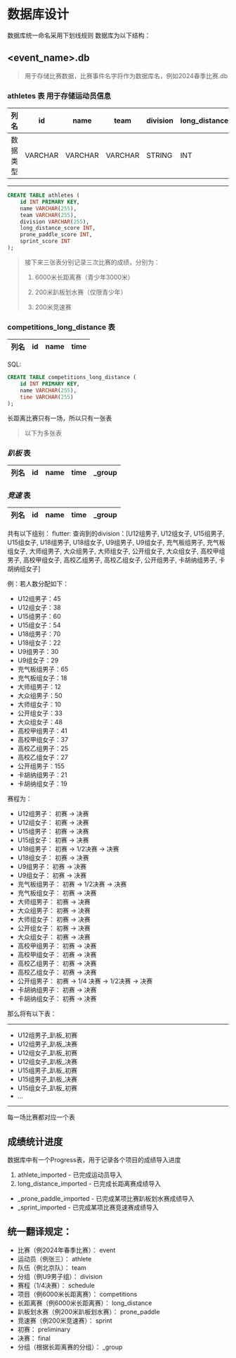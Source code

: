 # 数据库设计

数据库统一命名采用下划线规则
数据库为以下结构：

## <event_name>.db

> 用于存储比赛数据，比赛事件名字将作为数据库名，例如2024春季比赛.db

### athletes 表 用于存储运动员信息

[//]: # (todo 问题：初赛积分如何计算？)

| 列名   | id      | name    | team    | division | long_distance_score | prone_paddle_score | sprint_score |
|------|---------|---------|---------|----------|---------------------|--------------------|--------------|
| 数据类型 | VARCHAR | VARCHAR | VARCHAR | STRING   | INT                 | INT                | INT          |

---

```SQL
CREATE TABLE athletes (
    id INT PRIMARY KEY,
    name VARCHAR(255),
    team VARCHAR(255),
    division VARCHAR(255),
    long_distance_score INT,
    prone_paddle_score INT,
    sprint_score INT
);
```

> 接下来三张表分别记录三次比赛的成绩，分别为：
>
> 1. 6000米长距离赛（青少年3000米）
>
> 2. 200米趴板划水赛（仅限青少年）
>
> 3. 200米竞速赛

### competitions_long_distance 表

| 列名 | id | name | time |
|----|----|------|------|

SQL:

```sql
CREATE TABLE competitions_long_distance (
    id INT PRIMARY KEY,
    name VARCHAR(255),
    time VARCHAR(255)
);
```

长距离比赛只有一场，所以只有一张表

> 以下为多张表

### <division>_趴板_<schedule> 表

| 列名 | id | name | time | _group |
|----|----|------|------|--------|

### <division>_竞速_<schedule> 表

| 列名 | id | name | time | _group |
|----|----|------|------|--------|

共有以下组别：
flutter:
查询到的division：[U12组男子, U12组女子, U15组男子, U15组女子, U18组男子, U18组女子, U9组男子, U9组女子, 充气板组男子, 充气板组女子, 大师组男子, 大众组男子, 大师组女子, 公开组女子, 大众组女子, 高校甲组男子, 高校甲组女子, 高校乙组男子, 高校乙组女子, 公开组男子, 卡胡纳组男子, 卡胡纳组女子]

例：若人数分配如下：

- U12组男子：45
- U12组女子：38
- U15组男子：60
- U15组女子：54
- U18组男子：70
- U18组女子：22
- U9组男子：30
- U9组女子：29
- 充气板组男子：65
- 充气板组女子：18
- 大师组男子：12
- 大众组男子：50
- 大师组女子：10
- 公开组女子：33
- 大众组女子：48
- 高校甲组男子：41
- 高校甲组女子：37
- 高校乙组男子：25
- 高校乙组女子：27
- 公开组男子：155
- 卡胡纳组男子：21
- 卡胡纳组女子：19

赛程为：

- U12组男子： 初赛 -> 决赛
- U12组女子： 初赛 -> 决赛
- U15组男子： 初赛 -> 决赛
- U15组女子： 初赛 -> 决赛
- U18组男子： 初赛 -> 1/2决赛 -> 决赛
- U18组女子： 初赛 -> 决赛
- U9组男子： 初赛 -> 决赛
- U9组女子： 初赛 -> 决赛
- 充气板组男子： 初赛 -> 1/2决赛 -> 决赛
- 充气板组女子： 初赛 -> 决赛
- 大师组男子： 初赛 -> 决赛
- 大众组男子： 初赛 -> 决赛
- 大师组女子： 初赛 -> 决赛
- 公开组女子： 初赛 -> 决赛
- 大众组女子： 初赛 -> 决赛
- 高校甲组男子： 初赛 -> 决赛
- 高校甲组女子： 初赛 -> 决赛
- 高校乙组男子： 初赛 -> 决赛
- 高校乙组女子： 初赛 -> 决赛
- 公开组男子： 初赛 -> 1/4 决赛 -> 1/2决赛 -> 决赛
- 卡胡纳组男子： 初赛 -> 决赛
- 卡胡纳组女子： 初赛 -> 决赛

那么将有以下表：

---

- U12组男子_趴板_初赛
- U12组男子_趴板_决赛
- U12组女子_趴板_初赛
- U12组女子_趴板_决赛
- U15组男子_趴板_初赛
- U15组男子_趴板_决赛
- U15组女子_趴板_初赛
- ...

---

每一场比赛都对应一个表

## 成绩统计进度

数据库中有一个Progress表，用于记录各个项目的成绩导入进度

1. athlete_imported - 已完成运动员导入
2. long_distance_imported - 已完成长距离赛成绩导入

- <division>_prone_paddle_imported - 已完成某项比赛趴板划水赛成绩导入
- <division>_sprint_imported - 已完成某项比赛竞速赛成绩导入

## 统一翻译规定：

- 比赛（例2024年春季比赛）： event
- 运动员（例张三）： athlete
- 队伍（例北京队）： team
- 分组（例U9男子组）： division
- 赛程（1/4决赛）： schedule
- 项目（例6000米长距离赛）： competitions
- 长距离赛（例6000米长距离赛）： long_distance
- 趴板划水赛（例200米趴板划水赛）： prone_paddle
- 竞速赛（例200米竞速赛）： sprint
- 初赛： preliminary
- 决赛： final
- 分组（根据长距离赛的分组）： _group